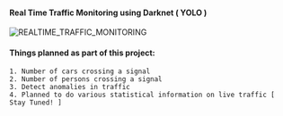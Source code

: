 #### Real Time Traffic Monitoring using Darknet ( YOLO ) 

![REALTIME_TRAFFIC_MONITORING](demo.gif)

#### Things planned as part of this project:
    1. Number of cars crossing a signal 
    2. Number of persons crossing a signal 
    3. Detect anomalies in traffic
    4. Planned to do various statistical information on live traffic [ Stay Tuned! ]







